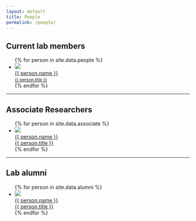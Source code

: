 ```yaml
---
layout: default
title: People
permalink: /people/
---
```

<h2>Current lab members</h2>
<ul class="people">
{% for person in site.data.people %}
  <li>
    <a href="{{ person.url }}">
      <img src="{{ person.image }}"><br>
      {{ person.name }}<br>
      <small>{{ person.title }}</small>
    </a>
  </li>
{% endfor %}
</ul>
<hr>
<h2>Associate Researchers</h2>
<ul class="people">
{% for person in site.data.associate %}
  <li>
    <a href="{{ person.url }}">
      <img src="{{ person.image }}"><br>
      {{ person.name }}<br>
      {{ person.title }}
    </a>
  </li>
{% endfor %}
</ul>
<hr>
<h2>Lab alumni</h2>
<ul class="people">
{% for person in site.data.alumni %}
  <li>
    <a href="{{ person.url }}">
      <img src="{{ person.image }}"><br>
      {{ person.name }}<br>
      {{ person.title }}
    </a>
  </li>
{% endfor %}
</ul>